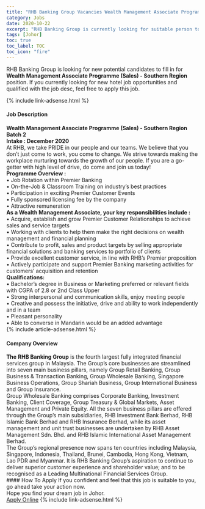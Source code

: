 ```yaml
---
title: "RHB Banking Group Vacancies Wealth Management Associate Programme (Sales) - Southern Region" 
category: Jobs 
date: 2020-10-22 
excerpt: "RHB Banking Group is currently looking for suitable person to fill in the Wealth Management Associate Programme (Sales) - Southern Region which positioned at Johor" 
tags: [Johor] 
toc: true 
toc_label: TOC 
toc_icon: "fire" 
--- 
```


<p>RHB Banking Group is looking for new potential candidates to fill in for <b>Wealth Management Associate Programme (Sales) - Southern Region</b> position. If you currently looking for new hotel job opportunities and qualified with the job desc, feel free to apply this job.
</p>{% include link-adsense.html %} 
<div><div><h4>Job Description</h4></div><div><div><span><div><div><strong>Wealth Management Associate Programme (Sales) - Southern Region<br>Batch 2<br>Intake : December 2020</strong><div>At RHB, we take PRIDE in our people and our teams. We believe that you don&#8217;t just come to work, you come to change. We strive towards making the workplace nurturing towards the growth of our people. If you are a go-getter with high level of drive, do come and join us today!</div><div><strong>Programme Overview :</strong><br>&#8226; Job Rotation within Premier Banking<br>&#8226; On-the-Job &amp; Classroom Training on industry&#8217;s best practices<br>&#8226; Participation in exciting Premier Customer Events<br>&#8226; Fully sponsored licensing fee by the company<br>&#8226; Attractive remuneration</div><div><strong>As a Wealth Management Associate, your key responsibilities include :</strong><br>&#8226; Acquire, establish and grow Premier Customer Relationships to achieve sales and service targets<br>&#8226; Working with clients to help them make the right decisions on wealth management and financial planning<br>&#8226; Contribute to profit, sales and product targets by selling appropriate financial solutions and banking services to portfolio of clients<br>&#8226; Provide excellent customer service, in line with RHB&#8217;s Premier proposition<br>&#8226; Actively participate and support Premier Banking marketing activities for customers&#8217; acquisition and retention</div><div><strong>Qualifications:</strong><br>&#8226; Bachelor&#8217;s degree in Business or Marketing preferred or relevant fields with CGPA of 2.8 or 2nd Class Upper<br>&#8226; Strong interpersonal and communication skills, enjoy meeting people<br>&#8226; Creative and possess the initiative, drive and ability to work independently and in a team<br>&#8226; Pleasant personality<br>&#8226; Able to converse in Mandarin would be an added advantage</div></div></div></span></div></div></div> 
{% include article-adsense.html %} 
<div><div><h4>Company Overview</h4></div><div><div><span><div><div>
<strong>The</strong> <strong>RHB Banking Group</strong> is the fourth largest fully integrated financial services group in Malaysia. The Group&#8217;s core businesses are streamlined into seven main business pillars, namely Group Retail Banking, Group Business &amp; Transaction Banking, Group Wholesale Banking, Singapore Business Operations, Group Shariah Business, Group International Business and Group Insurance.&#160;</div>
<div>
<div>
		Group Wholesale Banking comprises Corporate Banking, Investment Banking, Client Coverage, Group Treasury &amp; Global Markets, Asset Management and Private Equity. All the seven business pillars are offered through the Group&#8217;s main subsidiaries, RHB Investment Bank Berhad, RHB Islamic Bank Berhad and RHB Insurance Berhad, while its asset management and unit trust businesses are undertaken by RHB Asset Management Sdn. Bhd. and RHB Islamic International Asset Management Berhad.</div>
<div>
		The Group&#8217;s regional presence now spans ten countries including Malaysia, Singapore, Indonesia, Thailand, Brunei, Cambodia, Hong Kong, Vietnam, Lao PDR and Myanmar. It is RHB Banking Group&#8217;s aspiration to continue to deliver superior customer experience and shareholder value; and to be recognised as a Leading Multinational Financial Services Group.</div>
</div></div></span></div></div></div> 
#### How To Apply 
If you confident and feel that this job is suitable to you, go ahead take your action now. <br/> 
Hope you find your dream job in Johor. <br/> 
<a href="https://www.jobstreet.com.my/en/job/wealth-management-associate-programme-sales-southern-region-4409854?jobId=jobstreet-my-job-4409854" class="btn btn--info" target="_blank" rel="nofollow noopenner">Apply Online</a> 
{% include link-adsense.html %} 
